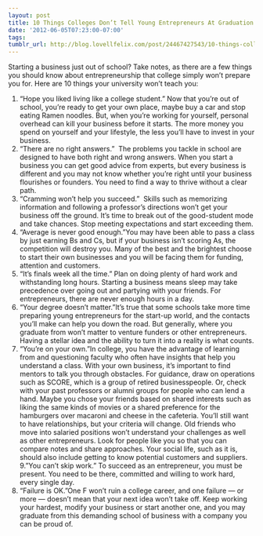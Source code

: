 ```yaml
---
layout: post
title: 10 Things Colleges Don’t Tell Young Entrepreneurs At Graduation
date: '2012-06-05T07:23:00-07:00'
tags: 
tumblr_url: http://blog.lovellfelix.com/post/24467427543/10-things-colleges-dont-tell-young-entrepreneurs-at
---
```

Starting a business just out of school? Take notes, as there are a few things you should know about entrepreneurship that college simply won’t prepare you for. Here are 10 things your university won’t teach you:

1. “Hope you liked living like a college student.”
Now that you’re out of school, you’re ready to get your own place, maybe buy a car and stop eating Ramen noodles. But, when you’re working for yourself, personal overhead can kill your business before it starts. The more money you spend on yourself and your lifestyle, the less you’ll have to invest in your business.
2. “There are no right answers.” 
The problems you tackle in school are designed to have both right and wrong answers. When you start a business you can get good advice from experts, but every business is different and you may not know whether you’re right until your business flourishes or founders. You need to find a way to thrive without a clear path.
3. “Cramming won’t help you succeed.” 
Skills such as memorizing information and following a professor’s directions won’t get your business off the ground. It’s time to break out of the good-student mode and take chances. Stop meeting expectations and start exceeding them.
4. “Average is never good enough.”You may have been able to pass a class by just earning Bs and Cs, but if your business isn’t scoring As, the competition will destroy you. Many of the best and the brightest choose to start their own businesses and you will be facing them for funding, attention and customers.
5. “It’s finals week all the time.” Plan on doing plenty of hard work and withstanding long hours. Starting a business means sleep may take precedence over going out and partying with your friends. For entrepreneurs, there are never enough hours in a day.
6. “Your degree doesn’t matter.”It’s true that some schools take more time preparing young entrepreneurs for the start-up world, and the contacts you’ll make can help you down the road. But generally, where you graduate from won’t matter to venture funders or other entrepreneurs. Having a stellar idea and the ability to turn it into a reality is what counts.
7. “You’re on your own.”In college, you have the advantage of learning from and questioning faculty who often have insights that help you understand a class. With your own business, it’s important to find mentors to talk you through obstacles. For guidance, draw on operations such as SCORE, which is a group of retired businesspeople. Or, check with your past professors or alumni groups for people who can lend a hand.
Maybe you chose your friends based on shared interests such as liking the same kinds of movies or a shared preference for the hamburgers over macaroni and cheese in the cafeteria. You’ll still want to have relationships, but your criteria will change. Old friends who move into salaried positions won’t understand your challenges as well as other entrepreneurs. Look for people like you so that you can compare notes and share approaches. Your social life, such as it is, should also include getting to know potential customers and suppliers.
9.”You can’t skip work.”
To succeed as an entrepreneur, you must be present. You need to be there, committed and willing to work hard, every single day.
10. “Failure is OK.”One F won’t ruin a college career, and one failure — or more — doesn’t mean that your next idea won’t take off. Keep working your hardest, modify your business or start another one, and you may graduate from this demanding school of business with a company you can be proud of.
